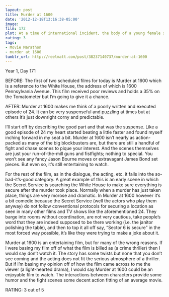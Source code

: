 ```yaml
---
layout: post
title: Murder at 1600
date: '2012-12-18T13:16:38-05:00'
image: 
film: 172
plot: At a time of international incident, the body of a young female staffer is found in a White House wash room.
rating: 3
tags:
- Movie Marathon
- murder at 1600
tumblr_url: http://reelmatt.com/post/38237140737/murder-at-1600
---
```


Year 1, Day 171

BEFORE: The first of two scheduled films for today is Murder at 1600 which is a reference to the White House, the address of which is 1600 Pennsylvania Avenue. This film received poor reviews and holds a 35% on the Tomatometer but I’m going to give it a chance.

AFTER: Murder at 1600 makes me think of a poorly written and executed episode of 24. It can be very suspenseful and puzzling at times but at others it’s just downright corny and predictable.

I’ll start off by describing the good part and that was the suspense. Like a good episode of 24 my heart started beating a little faster and found myself inching forward in my seat a bit. Murder at 1600 isn’t nearly as action-packed as many of the big blockbusters are, but there are still a handful of fight and chase scenes to pique your interest. And the scenes themselves are just your run-of-the-mill guns and fistfights; nothing to special. You won’t see any fancy Jason Bourne moves or extravagant James Bond set pieces. But even so, it’s still entertaining to watch.

For the rest of the film, as in the dialogue, the acting, etc. it falls into the so-bad-it’s-good category. A great example of this is an early scene in which the Secret Service is searching the White House to make sure everything is secure after the murder took place. Normally when a murder has just taken place, things are very morose and dramatic. In Murder at 1600 however it’s a bit comedic because the Secret Service (well the actors who play them anyway) do not follow conventional protocols for securing a location as seen in many other films and TV shows like the aforementioned 24. They barge into rooms without coordination, are not very cautious, take people’s word that they are indeed supposed to be there working (i.e. the janitor polishing the table), and then to top it all off say, “Sector 6 is secure” in the most forced way possible, it’s like they were trying to make a joke about it.

Murder at 1600 is an entertaining film, but for many of the wrong reasons. If I were basing my film off of what the film is billed as (a crime thriller) then I would say don’t watch it. The story has some twists but none that you don’t see coming and the acting does not fit the serious atmosphere of a thriller. But if I’m basing my opinion off of how the film came across to me the viewer (a light-hearted drama), I would say Murder at 1600 could be an enjoyable film to watch. The interactions between characters provide some humor and the fight scenes some decent action fitting of an average movie.

RATING: 3 out of 5

